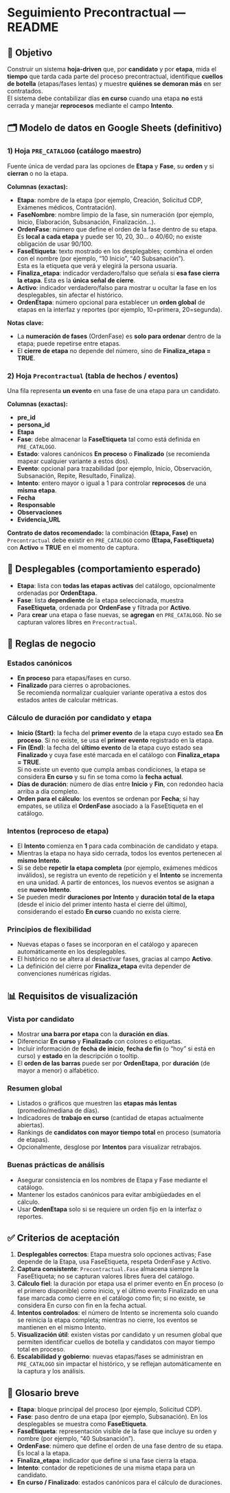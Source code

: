 # Seguimiento Precontractual — README

## 🎯 Objetivo
Construir un sistema **hoja‑driven** que, por **candidato** y por **etapa**, mida el **tiempo** que tarda cada parte del proceso precontractual, identifique **cuellos de botella** (etapas/fases lentas) y muestre **quiénes se demoran más** en ser contratados.  
El sistema debe contabilizar días **en curso** cuando una etapa **no** está cerrada y manejar **reprocesos** mediante el campo **Intento**.


## 🗂️ Modelo de datos en Google Sheets (definitivo)

### 1) Hoja `PRE_CATALOGO` (catálogo maestro)
Fuente única de verdad para las opciones de **Etapa** y **Fase**, su **orden** y si **cierran** o no la etapa.

**Columnas (exactas):**
- **Etapa**: nombre de la etapa (por ejemplo, Creación, Solicitud CDP, Exámenes médicos, Contratación).
- **FaseNombre**: nombre limpio de la fase, sin numeración (por ejemplo, Inicio, Elaboración, Subsanación, Finalización…).
- **OrdenFase**: número que define el orden de la fase dentro de su etapa. Es **local a cada etapa** y puede ser 10, 20, 30… o 40/60; no existe obligación de usar 90/100.
- **FaseEtiqueta**: texto mostrado en los desplegables; combina el orden con el nombre (por ejemplo, “10 Inicio”, “40 Subsanación”).  
  Esta es la etiqueta que verá y elegirá la persona usuaria.
- **Finaliza_etapa**: indicador verdadero/falso que señala si **esa fase cierra la etapa**. Esta es la **única señal de cierre**.
- **Activo**: indicador verdadero/falso para mostrar u ocultar la fase en los desplegables, sin afectar el histórico.
- **OrdenEtapa**: número opcional para establecer un **orden global** de etapas en la interfaz y reportes (por ejemplo, 10=primera, 20=segunda).

**Notas clave:**
- La **numeración de fases** (OrdenFase) es **solo para ordenar** dentro de la etapa; puede repetirse entre etapas.
- El **cierre de etapa** no depende del número, sino de **Finaliza_etapa = TRUE**.


### 2) Hoja `Precontractual` (tabla de hechos / eventos)
Una fila representa **un evento** en una fase de una etapa para un candidato.

**Columnas (exactas):**
- **pre_id**
- **persona_id**
- **Etapa**
- **Fase**: debe almacenar la **FaseEtiqueta** tal como está definida en `PRE_CATALOGO`.
- **Estado**: valores canónicos **En proceso** o **Finalizado** (se recomienda mapear cualquier variante a estos dos).
- **Evento**: opcional para trazabilidad (por ejemplo, Inicio, Observación, Subsanación, Repite, Resultado, Finaliza).
- **Intento**: entero mayor o igual a 1 para controlar **reprocesos** de una **misma etapa**.
- **Fecha**
- **Responsable**
- **Observaciones**
- **Evidencia_URL**

**Contrato de datos recomendado:** la combinación **(Etapa, Fase)** en `Precontractual` debe existir en `PRE_CATALOGO` como **(Etapa, FaseEtiqueta)** con **Activo = TRUE** en el momento de captura.


## 🔽 Desplegables (comportamiento esperado)
- **Etapa**: lista con **todas las etapas activas** del catálogo, opcionalmente ordenadas por **OrdenEtapa**.
- **Fase**: lista **dependiente** de la etapa seleccionada, muestra **FaseEtiqueta**, ordenada por **OrdenFase** y filtrada por **Activo**.
- Para **crear** una etapa o fase nuevas, se **agregan** en `PRE_CATALOGO`. No se capturan valores libres en `Precontractual`.


## 🧠 Reglas de negocio

### Estados canónicos
- **En proceso** para etapas/fases en curso.
- **Finalizado** para cierres o aprobaciones.  
Se recomienda normalizar cualquier variante operativa a estos dos estados antes de calcular métricas.

### Cálculo de duración por candidato y etapa
- **Inicio (Start)**: la fecha del **primer evento** de la etapa cuyo estado sea **En proceso**. Si no existe, se usa el **primer evento** registrado en la etapa.
- **Fin (End)**: la fecha del **último evento** de la etapa cuyo estado sea **Finalizado** y cuya fase esté marcada en el catálogo con **Finaliza_etapa = TRUE**.  
  Si no existe un evento que cumpla ambas condiciones, la etapa se considera **En curso** y su fin se toma como la **fecha actual**.
- **Días de duración**: número de días entre **Inicio** y **Fin**, con redondeo hacia arriba a día completo.
- **Orden para el cálculo**: los eventos se ordenan por **Fecha**; si hay empates, se utiliza el **OrdenFase** asociado a la FaseEtiqueta en el catálogo.

### Intentos (reproceso de etapa)
- El **Intento** comienza en **1** para cada combinación de candidato y etapa.
- Mientras la etapa no haya sido cerrada, todos los eventos pertenecen al **mismo Intento**.
- Si se debe **repetir la etapa completa** (por ejemplo, exámenes médicos inválidos), se registra un evento de repetición y el **Intento** se incrementa en una unidad. A partir de entonces, los nuevos eventos se asignan a ese **nuevo Intento**.
- Se pueden medir **duraciones por Intento** y **duración total de la etapa** (desde el inicio del primer intento hasta el cierre del último), considerando el estado **En curso** cuando no exista cierre.

### Principios de flexibilidad
- Nuevas etapas o fases se incorporan en el catálogo y aparecen automáticamente en los desplegables.
- El histórico no se altera al desactivar fases, gracias al campo **Activo**.
- La definición del cierre por **Finaliza_etapa** evita depender de convenciones numéricas rígidas.


## 📊 Requisitos de visualización

### Vista por candidato
- Mostrar **una barra por etapa** con la **duración en días**.
- Diferenciar **En curso** y **Finalizado** con colores o etiquetas.
- Incluir información de **fecha de inicio**, **fecha de fin** (o “hoy” si está en curso) y **estado** en la descripción o tooltip.
- El **orden de las barras** puede ser por **OrdenEtapa**, por **duración** (de mayor a menor) o alfabético.

### Resumen global
- Listados o gráficos que muestren las **etapas más lentas** (promedio/mediana de días).
- Indicadores de **trabajo en curso** (cantidad de etapas actualmente abiertas).
- Rankings de **candidatos con mayor tiempo total** en proceso (sumatoria de etapas).
- Opcionalmente, desglose por **Intentos** para visualizar retrabajos.

### Buenas prácticas de análisis
- Asegurar consistencia en los nombres de Etapa y Fase mediante el catálogo.
- Mantener los estados canónicos para evitar ambigüedades en el cálculo.
- Usar **OrdenEtapa** solo si se requiere un orden fijo en la interfaz o reportes.


## ✅ Criterios de aceptación
1. **Desplegables correctos**: Etapa muestra solo opciones activas; Fase depende de la Etapa, usa FaseEtiqueta, respeta OrdenFase y Activo.
2. **Captura consistente**: `Precontractual.Fase` almacena siempre la FaseEtiqueta; no se capturan valores libres fuera del catálogo.
3. **Cálculo fiel**: la duración por etapa usa el primer evento en En proceso (o el primero disponible) como inicio, y el último evento Finalizado en una fase marcada como cierre en el catálogo como fin; si no existe, se considera En curso con fin en la fecha actual.
4. **Intentos controlados**: el número de Intento se incrementa solo cuando se reinicia la etapa completa; mientras no cierre, los eventos se mantienen en el mismo Intento.
5. **Visualización útil**: existen vistas por candidato y un resumen global que permiten identificar cuellos de botella y candidatos con mayor tiempo total en proceso.
6. **Escalabilidad y gobierno**: nuevas etapas/fases se administran en `PRE_CATALOGO` sin impactar el histórico, y se reflejan automáticamente en la captura y los análisis.


## 📝 Glosario breve
- **Etapa**: bloque principal del proceso (por ejemplo, Solicitud CDP).
- **Fase**: paso dentro de una etapa (por ejemplo, Subsanación). En los desplegables se muestra como **FaseEtiqueta**.
- **FaseEtiqueta**: representación visible de la fase que incluye su orden y nombre (por ejemplo, “40 Subsanación”).
- **OrdenFase**: número que define el orden de una fase dentro de su etapa. Es local a la etapa.
- **Finaliza_etapa**: indicador que define si una fase cierra la etapa.
- **Intento**: contador de repeticiones de una misma etapa para un candidato.
- **En curso / Finalizado**: estados canónicos para el cálculo de duraciones.